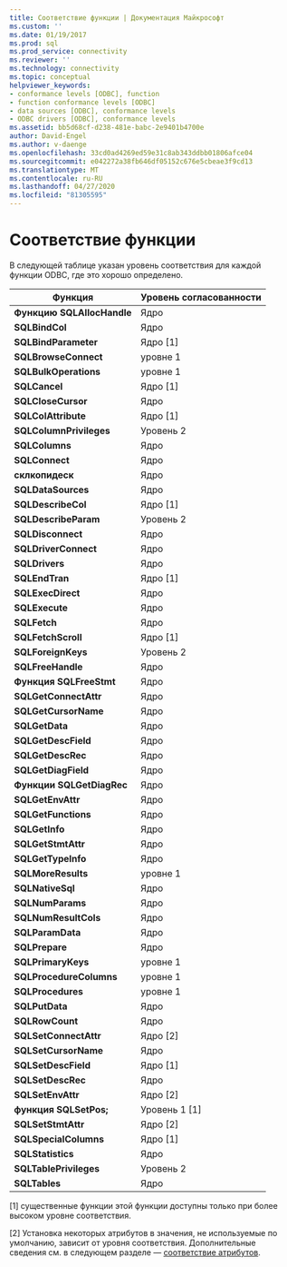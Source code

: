 ```yaml
---
title: Соответствие функции | Документация Майкрософт
ms.custom: ''
ms.date: 01/19/2017
ms.prod: sql
ms.prod_service: connectivity
ms.reviewer: ''
ms.technology: connectivity
ms.topic: conceptual
helpviewer_keywords:
- conformance levels [ODBC], function
- function conformance levels [ODBC]
- data sources [ODBC], conformance levels
- ODBC drivers [ODBC], conformance levels
ms.assetid: bb5d68cf-d238-481e-babc-2e9401b4700e
author: David-Engel
ms.author: v-daenge
ms.openlocfilehash: 33cd0ad4269ed59e31c8ab343ddbb01806afce04
ms.sourcegitcommit: e042272a38fb646df05152c676e5cbeae3f9cd13
ms.translationtype: MT
ms.contentlocale: ru-RU
ms.lasthandoff: 04/27/2020
ms.locfileid: "81305595"
---
```

# <a name="function-conformance"></a>Соответствие функции
В следующей таблице указан уровень соответствия для каждой функции ODBC, где это хорошо определено.  
  
|Функция|Уровень согласованности|  
|--------------|-----------------------|  
|**Функцию SQLAllocHandle**|Ядро|  
|**SQLBindCol**|Ядро|  
|**SQLBindParameter**|Ядро [1]|  
|**SQLBrowseConnect**|уровне 1|  
|**SQLBulkOperations**|уровне 1|  
|**SQLCancel**|Ядро [1]|  
|**SQLCloseCursor**|Ядро|  
|**SQLColAttribute**|Ядро [1]|  
|**SQLColumnPrivileges**|Уровень 2|  
|**SQLColumns**|Ядро|  
|**SQLConnect**|Ядро|  
|**склкопидеск**|Ядро|  
|**SQLDataSources**|Ядро|  
|**SQLDescribeCol**|Ядро [1]|  
|**SQLDescribeParam**|Уровень 2|  
|**SQLDisconnect**|Ядро|  
|**SQLDriverConnect**|Ядро|  
|**SQLDrivers**|Ядро|  
|**SQLEndTran**|Ядро [1]|  
|**SQLExecDirect**|Ядро|  
|**SQLExecute**|Ядро|  
|**SQLFetch**|Ядро|  
|**SQLFetchScroll**|Ядро [1]|  
|**SQLForeignKeys**|Уровень 2|  
|**SQLFreeHandle**|Ядро|  
|**Функция SQLFreeStmt**|Ядро|  
|**SQLGetConnectAttr**|Ядро|  
|**SQLGetCursorName**|Ядро|  
|**SQLGetData**|Ядро|  
|**SQLGetDescField**|Ядро|  
|**SQLGetDescRec**|Ядро|  
|**SQLGetDiagField**|Ядро|  
|**Функции SQLGetDiagRec**|Ядро|  
|**SQLGetEnvAttr**|Ядро|  
|**SQLGetFunctions**|Ядро|  
|**SQLGetInfo**|Ядро|  
|**SQLGetStmtAttr**|Ядро|  
|**SQLGetTypeInfo**|Ядро|  
|**SQLMoreResults**|уровне 1|  
|**SQLNativeSql**|Ядро|  
|**SQLNumParams**|Ядро|  
|**SQLNumResultCols**|Ядро|  
|**SQLParamData**|Ядро|  
|**SQLPrepare**|Ядро|  
|**SQLPrimaryKeys**|уровне 1|  
|**SQLProcedureColumns**|уровне 1|  
|**SQLProcedures**|уровне 1|  
|**SQLPutData**|Ядро|  
|**SQLRowCount**|Ядро|  
|**SQLSetConnectAttr**|Ядро [2]|  
|**SQLSetCursorName**|Ядро|  
|**SQLSetDescField**|Ядро [1]|  
|**SQLSetDescRec**|Ядро|  
|**SQLSetEnvAttr**|Ядро [2]|  
|**функция SQLSetPos;**|Уровень 1 [1]|  
|**SQLSetStmtAttr**|Ядро [2]|  
|**SQLSpecialColumns**|Ядро [1]|  
|**SQLStatistics**|Ядро|  
|**SQLTablePrivileges**|Уровень 2|  
|**SQLTables**|Ядро|  
  
 [1] существенные функции этой функции доступны только при более высоком уровне соответствия.  
  
 [2] Установка некоторых атрибутов в значения, не используемые по умолчанию, зависит от уровня соответствия. Дополнительные сведения см. в следующем разделе — [соответствие атрибутов](../../../odbc/reference/develop-app/attribute-conformance.md).

